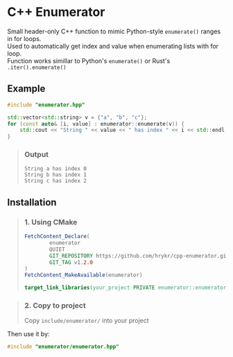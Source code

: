 # C++ Enumerator

Small header-only C++ function to mimic Python-style `enumerate()` ranges in for loops.\
Used to automatically get index and value when enumerating lists with   for loop.\
Function works simillar to Python's `enumerate()` or Rust's `.iter().enumerate()`

## Example

```c++
#include "enumerator.hpp"

std::vector<std::string> v = {"a", "b", "c"};
for (const auto& [i, value] : enumerator::enumerate(v)) {
    std::cout << "String " << value << " has index " << i << std::endl;
}
```
>### Output
>```
>String a has index 0
>String b has index 1
>String c has index 2
>```

## Installation 
> ### 1. Using CMake 
> ```cmake
> FetchContent_Declare(
>         enumerator
>         QUIET
>         GIT_REPOSITORY https://github.com/hrykr/cpp-enumerator.git
>         GIT_TAG v1.2.0
> )
> FetchContent_MakeAvailable(enumerator)
>
> target_link_libraries(your_project PRIVATE enumerator::enumerator)
> ```

>### 2. Copy to project
>Copy `include/enumerator/` into your project

Then use it by:

```c++
#include "enumerator/enumerator.hpp"
```
